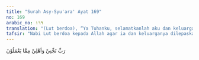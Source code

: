 ```yaml
---
title: "Surah Asy-Syu'ara' Ayat 169"
no: 169
arabic_no: ١٦٩
translation: "(Lut berdoa), “Ya Tuhanku, selamatkanlah aku dan keluargaku dari (akibat) perbuatan yang mereka kerjakan.”"
tafsir: "Nabi Lut berdoa kepada Allah agar ia dan keluarganya dilepaskan dari azab yang akan menimpa kaumnya akibat perbuatan-perbuatan mereka yang keji itu. Ia juga memohon agar dijauhkan dari azab Allah, baik di dunia maupun di akhirat."
---
```

رَبِّ نَجِّنِيْ وَاَهْلِيْ مِمَّا يَعْمَلُوْنَ  